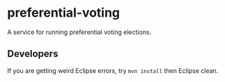 # preferential-voting
A service for running preferential voting elections.

## Developers

If you are getting weird Eclipse errors, try `mvn install` then Eclipse clean.
